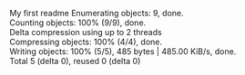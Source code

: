 My first readme
Enumerating objects: 9, done.                                                                                                                                                                   
Counting objects: 100% (9/9), done.                                                                                                                                                             
Delta compression using up to 2 threads                                                                                                                                                         
Compressing objects: 100% (4/4), done.                                                                                                                                                          
Writing objects: 100% (5/5), 485 bytes | 485.00 KiB/s, done.                                                                                                                                    
Total 5 (delta 0), reused 0 (delta 0) 
